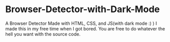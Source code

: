# Browser-Detector-with-Dark-Mode
A Browser Detector Made with HTML, CSS, and JS(with dark mode :) )
I made this in my free time when I got bored.
You are free to do whatever the hell you want with the source code.
